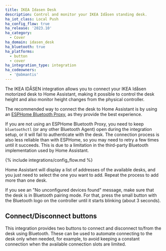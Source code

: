 ```yaml
---
title: IKEA Idasen Desk
description: Control and monitor your IKEA Idåsen standing desk.
ha_iot_class: Local Push
ha_config_flow: true
ha_release: '2023.10'
ha_category:
  - Cover
ha_domain: idasen_desk
ha_bluetooth: true
ha_platforms:
  - button
  - cover
ha_integration_type: integration
ha_codeowners:
  - '@abmantis'
---
```


The IKEA IDÅSEN integration allows you to connect your IKEA Idåsen motorized desk to Home Assistant, making it possible to control the desk height and also monitor height changes from the physical controller.

<div class='note warning'>

The recommended way to connect the desk to Home Assistant is by using an [ESPHome Bluetooth Proxy](https://esphome.io/projects/?type=bluetooth), as they provide the best experience.
  
If you are not using an ESPHome Bluetooth Proxy, you need to keep `bluetoothctl` (or any other Bluetooth Agent) open during the integration setup, or it will fail to authenticate with the desk. The connection process is also less reliable than with ESPHome, so you may need to retry a few times until it succeeds. This is due to a limitation in the third-party Bluetooth implementation used by Home Assistant.

</div>

{% include integrations/config_flow.md %}

Home Assistant will display a list of addresses of the available desks, and you just need to select the one you want to add. Repeat the process to add more than one desk.

<div class='note'>
If you see an "No unconfigured devices found" message, make sure that the desk is in Bluetooth pairing mode. For that, press the small button with the Bluetooth logo on the controller until it starts blinking (about 3 seconds).
</div>

## Connect/Disconnect buttons

This integration provides two buttons to connect and disconnect to/from the desk using Bluetooth. These can be used to automate connecting to the desk only when needed, for example, to avoid keeping a constant connection when the available connection slots are limited.
